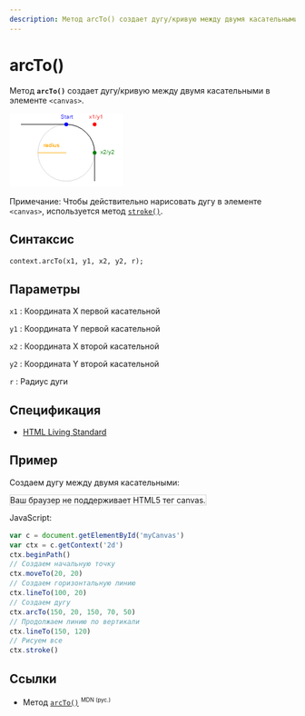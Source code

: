 ```yaml
---
description: Метод arcTo() создает дугу/кривую между двумя касательными в элементе canvas
---
```


# arcTo()

Метод **`arcTo()`** создает дугу/кривую между двумя касательными в элементе `<canvas>`.

![Дуга](arcto.png)

Примечание: Чтобы действительно нарисовать дугу в элементе `<canvas>`, используется метод [`stroke()`](stroke.md).

## Синтаксис

```
context.arcTo(x1, y1, x2, y2, r);
```

## Параметры

`x1`
: Координата X первой касательной

`y1`
: Координата Y первой касательной

`x2`
: Координата X второй касательной

`y2`
: Координата Y второй касательной

`r`
: Радиус дуги

## Спецификация

- [HTML Living Standard](https://html.spec.whatwg.org/multipage/canvas.html#dom-context-2d-arcto)

## Пример

Создаем дугу между двумя касательными:

<canvas id="myCanvas" width="300" height="150" style="border:1px solid #d3d3d3;background:#ffffff;">
Ваш браузер не поддерживает HTML5 тег canvas.
</canvas>
<script>
var c=document.getElementById("myCanvas");
var canvOK=1;
try {c.getContext("2d");}
catch (er) {canvOK=0;}
if (canvOK==1){
var ctx=c.getContext("2d");
ctx.beginPath();
ctx.moveTo(20,20);
ctx.lineTo(100,20);
ctx.arcTo(150,20,150,70,50);
ctx.lineTo(150,120);
ctx.stroke();}
</script>

JavaScript:

```js
var c = document.getElementById('myCanvas')
var ctx = c.getContext('2d')
ctx.beginPath()
// Создаем начальную точку
ctx.moveTo(20, 20)
// Создаем горизонтальную линию
ctx.lineTo(100, 20)
// Создаем дугу
ctx.arcTo(150, 20, 150, 70, 50)
// Продолжаем линию по вертикали
ctx.lineTo(150, 120)
// Рисуем все
ctx.stroke()
```

## Ссылки

- Метод [`arcTo()`](https://developer.mozilla.org/ru/docs/Web/API/CanvasRenderingContext2D/arcTo) <sup><small>MDN (рус.)</small></sup>
